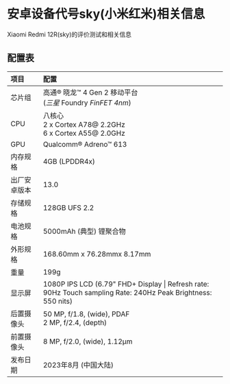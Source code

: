 # 安卓设备代号sky(小米红米)相关信息

Xiaomi Redmi 12R(sky)的评价测试和相关信息

## 配置表

| 项目 | 配置 |
| :--- | :--- |
| 芯片组 | 高通® 晓龙™ 4 Gen 2 移动平台<br>(*三星* Foundry *FinFET*  *4nm*) |
| CPU | 八核心<br>2 x Cortex A78@ 2.2GHz<br>6 x Cortex A55@ 2.0GHz |
| GPU | Qualcomm® Adreno™ 613 |
| 内存规格 | 4GB (LPDDR4x) |
| 出厂安卓版本 | 13.0 |
| 存储规格 | 128GB UFS 2.2 |
| 电池规格 | 5000mAh (典型) 锂聚合物 |
| 外形规格 | 168.60mm x 76.28mmx 8.17mm |
| 重量 | 199g |
| 显示屏 | 1080P IPS LCD (6.79" FHD+ Display \| Refresh rate: 90Hz Touch sampling Rate: 240Hz Peak Brightness: 550 nits) |
| 后置摄像头 | 50 MP, f/1.8, (wide), PDAF<br>2 MP, f/2.4, (depth) |
| 前置摄像头 | 8 MP, f/2.0, (wide), 1.12µm |
| 发布日期 | 2023年8月 (中国大陆) |
